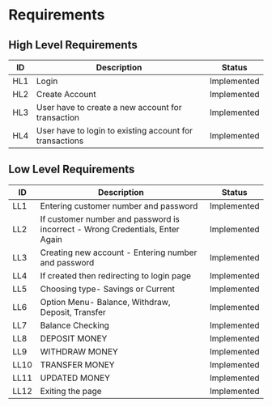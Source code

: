 # Requirements

## High Level Requirements
|ID	| Description| Status |
|---|------------|--------|
|HL1|	Login    | Implemented |
|HL2|	Create Account| Implemented |
|HL3|	User have to create a new account for transaction| Implemented |
|HL4|	User have to login to existing account for transactions| Implemented |

## Low Level Requirements
|ID |  Description| Status |
|---|-------------|--------|
|LL1|	Entering customer number and password | Implemented |
|LL2|	If customer number and password is incorrect - Wrong Credentials, Enter Again|Implemented |
|LL3|	Creating new account - Entering number and password |Implemented |
|LL4|	If created then redirecting to login page |Implemented |
|LL5|	Choosing type- Savings or Current |Implemented |
|LL6|	Option Menu- Balance, Withdraw, Deposit, Transfer |Implemented |
|LL7|	Balance Checking	| Implemented |
|LL8|	DEPOSIT MONEY	|Implemented|
|LL9|	WITHDRAW MONEY |Implemented |
|LL10|	TRANSFER MONEY | Implemented|
|LL11|	UPDATED MONEY	|Implemented|
|LL12|	Exiting the page |Implemented |

 
